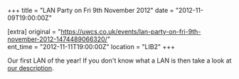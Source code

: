 +++
title = "LAN Party on Fri 9th November 2012"
date = "2012-11-09T19:00:00Z"

[extra]
original = "https://uwcs.co.uk/events/lan-party-on-fri-9th-november-2012-1474489066320/"    
ent_time = "2012-11-11T19:00:00Z"
location = "LIB2"
+++

Our first LAN of the year\! If you don't know what a LAN is then take a look at [our description](http://uwcs.co.uk/cms/about/gaming/lans/).

